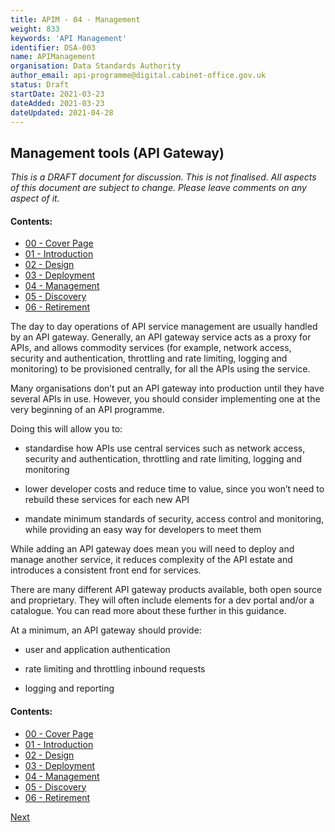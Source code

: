 ```yaml
---
title: APIM - 04 - Management
weight: 833
keywords: 'API Management'
identifier: DSA-003
name: APIManagement
organisation: Data Standards Authority
author_email: api-programme@digital.cabinet-office.gov.uk
status: Draft
startDate: 2021-03-23
dateAdded: 2021-03-23
dateUpdated: 2021-04-28
---
```


## Management tools (API Gateway)


_This is a DRAFT document for discussion. This is not finalised. All aspects of this document are subject to change. Please leave comments on any aspect of it._

#### Contents:
- [00 - Cover Page](index.html)
- [01 - Introduction](APIM-Introduction.html)
- [02 - Design](APIM-Design.html)
- [03 - Deployment](APIM-Deployment.html)
- [04 - Management](APIM-Management.html)
- [05 - Discovery](APIM-Discovery.html)
- [06 - Retirement](APIM-Retirement.html)


The day to day operations of API service management are usually handled by an API gateway. Generally, an API gateway service acts as a proxy for APIs, and allows commodity services (for example, network access, security and authentication, throttling and rate limiting, logging and monitoring) to be provisioned centrally, for all the APIs using the service.
  

Many organisations don’t put an API gateway into production until they have several APIs in use. However, you should consider implementing one at the very beginning of an API programme. 
  

Doing this will allow you to:

-   standardise how APIs use central services such as network access, security and authentication, throttling and rate limiting, logging and monitoring
    
-   lower developer costs and reduce time to value, since you won’t need to rebuild these services for each new API
    
-   mandate minimum standards of security, access control and monitoring, while providing an easy way for developers to meet them
    

While adding an API gateway does mean you will need to deploy and manage another service, it reduces complexity of the API estate and introduces a consistent front end for services.


There are many different API gateway products available, both open source and proprietary. They will often include elements for a dev portal and/or a catalogue. You can read more about these further in this guidance. 


At a minimum, an API gateway should provide:

-   user and application authentication
   
-   rate limiting and throttling inbound requests
    
-   logging and reporting


#### Contents:
- [00 - Cover Page](index.html)
- [01 - Introduction](APIM-Introduction.html)
- [02 - Design](APIM-Design.html)
- [03 - Deployment](APIM-Deployment.html)
- [04 - Management](APIM-Management.html)
- [05 - Discovery](APIM-Discovery.html)
- [06 - Retirement](APIM-Retirement.html)


[Next](APIM-Discovery.html)
